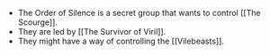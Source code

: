- The Order of Silence is a secret group that wants to control [[The Scourge]].
- They are led by [[The Survivor of Viril]].
- They might have a way of controlling the [[Vilebeasts]].